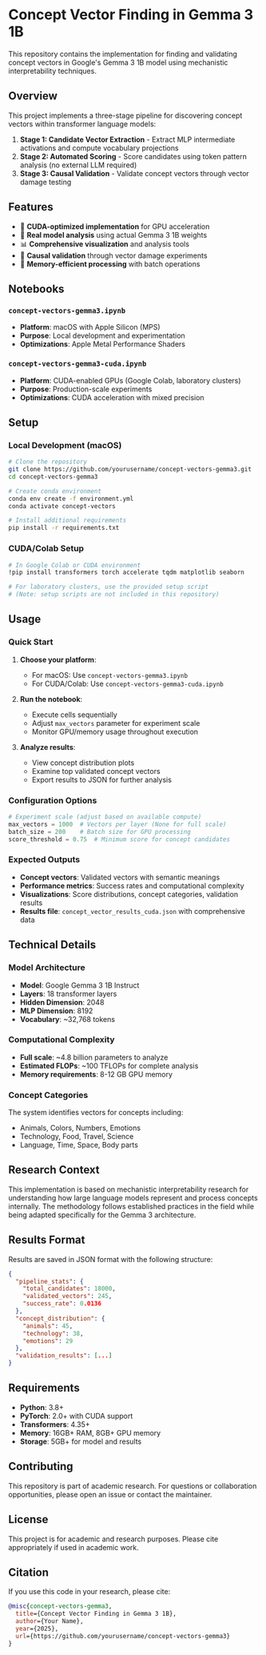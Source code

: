 # Concept Vector Finding in Gemma 3 1B

This repository contains the implementation for finding and validating concept vectors in Google's Gemma 3 1B model using mechanistic interpretability techniques.

## Overview

This project implements a three-stage pipeline for discovering concept vectors within transformer language models:

1. **Stage 1: Candidate Vector Extraction** - Extract MLP intermediate activations and compute vocabulary projections
2. **Stage 2: Automated Scoring** - Score candidates using token pattern analysis (no external LLM required)
3. **Stage 3: Causal Validation** - Validate concept vectors through vector damage testing

## Features

- 🚀 **CUDA-optimized implementation** for GPU acceleration
- 🧠 **Real model analysis** using actual Gemma 3 1B weights
- 📊 **Comprehensive visualization** and analysis tools
- 🔬 **Causal validation** through vector damage experiments
- 💾 **Memory-efficient processing** with batch operations

## Notebooks

### `concept-vectors-gemma3.ipynb`

- **Platform**: macOS with Apple Silicon (MPS)
- **Purpose**: Local development and experimentation
- **Optimizations**: Apple Metal Performance Shaders

### `concept-vectors-gemma3-cuda.ipynb`

- **Platform**: CUDA-enabled GPUs (Google Colab, laboratory clusters)
- **Purpose**: Production-scale experiments
- **Optimizations**: CUDA acceleration with mixed precision

## Setup

### Local Development (macOS)

```bash
# Clone the repository
git clone https://github.com/yourusername/concept-vectors-gemma3.git
cd concept-vectors-gemma3

# Create conda environment
conda env create -f environment.yml
conda activate concept-vectors

# Install additional requirements
pip install -r requirements.txt
```

### CUDA/Colab Setup

```bash
# In Google Colab or CUDA environment
!pip install transformers torch accelerate tqdm matplotlib seaborn

# For laboratory clusters, use the provided setup script
# (Note: setup scripts are not included in this repository)
```

## Usage

### Quick Start

1. **Choose your platform**:

   - For macOS: Use `concept-vectors-gemma3.ipynb`
   - For CUDA/Colab: Use `concept-vectors-gemma3-cuda.ipynb`

2. **Run the notebook**:

   - Execute cells sequentially
   - Adjust `max_vectors` parameter for experiment scale
   - Monitor GPU/memory usage throughout execution

3. **Analyze results**:
   - View concept distribution plots
   - Examine top validated concept vectors
   - Export results to JSON for further analysis

### Configuration Options

```python
# Experiment scale (adjust based on available compute)
max_vectors = 1000  # Vectors per layer (None for full scale)
batch_size = 200    # Batch size for GPU processing
score_threshold = 0.75  # Minimum score for concept candidates
```

### Expected Outputs

- **Concept vectors**: Validated vectors with semantic meanings
- **Performance metrics**: Success rates and computational complexity
- **Visualizations**: Score distributions, concept categories, validation results
- **Results file**: `concept_vector_results_cuda.json` with comprehensive data

## Technical Details

### Model Architecture

- **Model**: Google Gemma 3 1B Instruct
- **Layers**: 18 transformer layers
- **Hidden Dimension**: 2048
- **MLP Dimension**: 8192
- **Vocabulary**: ~32,768 tokens

### Computational Complexity

- **Full scale**: ~4.8 billion parameters to analyze
- **Estimated FLOPs**: ~100 TFLOPs for complete analysis
- **Memory requirements**: 8-12 GB GPU memory

### Concept Categories

The system identifies vectors for concepts including:

- Animals, Colors, Numbers, Emotions
- Technology, Food, Travel, Science
- Language, Time, Space, Body parts

## Research Context

This implementation is based on mechanistic interpretability research for understanding how large language models represent and process concepts internally. The methodology follows established practices in the field while being adapted specifically for the Gemma 3 architecture.

## Results Format

Results are saved in JSON format with the following structure:

```json
{
  "pipeline_stats": {
    "total_candidates": 18000,
    "validated_vectors": 245,
    "success_rate": 0.0136
  },
  "concept_distribution": {
    "animals": 45,
    "technology": 38,
    "emotions": 29
  },
  "validation_results": [...]
}
```

## Requirements

- **Python**: 3.8+
- **PyTorch**: 2.0+ with CUDA support
- **Transformers**: 4.35+
- **Memory**: 16GB+ RAM, 8GB+ GPU memory
- **Storage**: 5GB+ for model and results

## Contributing

This repository is part of academic research. For questions or collaboration opportunities, please open an issue or contact the maintainer.

## License

This project is for academic and research purposes. Please cite appropriately if used in academic work.

## Citation

If you use this code in your research, please cite:

```bibtex
@misc{concept-vectors-gemma3,
  title={Concept Vector Finding in Gemma 3 1B},
  author={Your Name},
  year={2025},
  url={https://github.com/yourusername/concept-vectors-gemma3}
}
```
